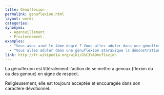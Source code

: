 ```yaml
---
title: Génuflexion
permalink: genuflexion.html
layout: words
categories:
synonyms:
  - Agenouillement
  - Prosternement.
examples:
  - "Vous avez aimé le 4ème degré ? Vous allez aduler dans une génuflexion apostolique le 5ème..."
  - "Vous allez aduler dans une génuflexion ataraxique la démonstration de ce théorème..."
link: http://fr.wikipedia.org/wiki/G%C3%A9nuflexion
---
```


La génuflexion est littéralement l'action de se mettre à genoux (flexion du ou des genoux) en signe de respect.

Religieusement, elle est toujours acceptée et encouragée dans son caractère dévotionnel.

